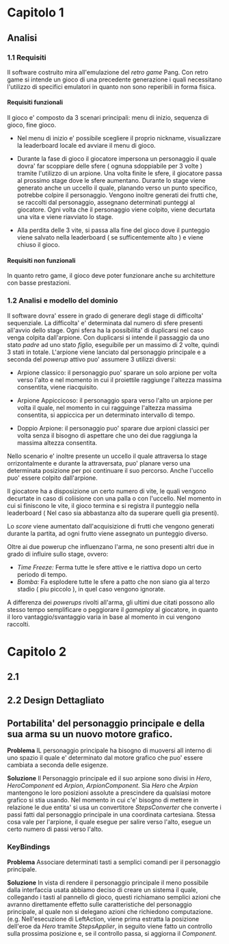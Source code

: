 # Capitolo 1

## Analisi 

### 1.1 Requisiti 

Il software costruito mira all'emulazione del *retro game* Pang.
Con retro game si intende un gioco di una precedente generazione i quali necessitano l'utilizzo di specifici emulatori in quanto non sono reperibili in forma fisica.

#### Requisiti funzionali
Il gioco e' composto da 3 scenari principali: menu di inizio, sequenza di gioco, fine gioco.

 - Nel menu di inizio e' possibile scegliere il proprio nickname, visualizzare la leaderboard locale ed avviare il menu di gioco.

 - Durante la fase di gioco il giocatore impersona un personaggio il quale dovra' far scoppiare delle sfere ( ognuna sdoppiabile per 3 volte ) tramite l'utilizzo di un arpione.
 Una volta finite le sfere, il giocatore passa al prossimo stage dove le sfere aumentano.
 Durante lo stage viene generato anche un uccello il quale, planando verso un punto specifico, potrebbe colpire il personaggio.
 Vengono inoltre generati dei frutti che, se raccolti dal personaggio, assegnano determinati punteggi al giocatore.
 Ogni volta che il personaggio viene colpito, viene decurtata una vita e viene riavviato lo stage.

- Alla perdita delle 3 vite, si passa alla fine del gioco dove il punteggio viene salvato nella leaderboard ( se sufficentemente alto ) e viene chiuso il gioco.

#### Requisiti non funzionali
In quanto retro game, il gioco deve poter funzionare anche su architetture con basse prestazioni.


### 1.2 Analisi e modello del dominio

Il software dovra' essere in grado di generare degli stage di difficolta' sequenziale.
La difficolta' e' determinata dal numero di sfere presenti all'avvio dello stage.
Ogni sfera ha la possibilita' di duplicarsi nel caso venga colpita dall'arpione.
Con duplicarsi si intende il passaggio da uno stato *padre* ad uno stato *figlio*, eseguibile per un massimo di 2 volte, quindi 3 stati in totale.
L'arpione viene lanciato dal personaggio principale e a seconda del *powerup* attivo puo' assumere 3 utilizzi diversi:

 - Arpione classico: il personaggio puo' sparare un solo arpione per volta verso l'alto e nel momento in cui il proiettile raggiunge l'altezza massima consentita, viene riacquisito.

 - Arpione Appiccicoso: il personaggio spara verso l'alto un arpione per volta il quale, nel momento in cui ragguinge l'altezza massima consentita, si appiccica per un determinato intervallo di tempo.

 - Doppio Arpione: il personaggio puo' sparare due arpioni classici per volta senza il bisogno di aspettare che uno dei due raggiunga la massima altezza consentita.

Nello scenario e' inoltre presente un uccello il quale attraversa lo stage orrizontalmente e durante la attraversata, puo' planare verso una determinata posizione per poi continuare il suo percorso. Anche l'uccello puo' essere colpito dall'arpione.

Il giocatore ha a disposizione un certo numero di vite, le quali vengono decurtate in caso di coliisione con una palla o con l'uccello. Nel momento in cui si finiscono le vite, il gioco termina e si registra il punteggio nella leaderboard ( Nel caso sia abbastanza alto da superare quelli gia presenti).

Lo *score* viene aumentato dall'acquisizione di frutti che vengono generati durante la partita, ad ogni frutto viene assegnato un punteggio diverso.

Oltre ai due powerup che influenzano l'arma, ne sono presenti altri due in grado di influire sullo stage, ovvero:

- *Time Freeze:* Ferma tutte le sfere attive e le riattiva dopo un certo periodo di tempo.
- *Bomba:* Fa esplodere tutte le sfere a patto che non siano gia al terzo stadio ( piu piccolo ), in quel caso vengono ignorate.

A differenza dei *powerups* rivolti all'arma, gli ultimi due citati possono allo stesso tempo semplificare o peggiorare il *gameplay* al giocatore, in quanto il loro vantaggio/svantaggio varia in base al momento in cui vengono raccolti.


# Capitolo 2


## 2.1


## 2.2 Design Dettagliato 


## Portabilita' del personaggio principale e della sua arma su un nuovo motore grafico.

**Problema** IL personaggio principale ha bisogno di muoversi all interno di uno spazio il quale e' determinato dal motore grafico che puo' essere cambiata a seconda delle esigenze.

**Soluzione** Il Personaggio principale ed il suo arpione sono divisi in *Hero*, *HeroComponent* ed *Arpion*, *ArpionComponent*.
Sia *Hero* che *Arpion* mantengono le loro posizioni assolute a prescindere da qualsiasi motore grafico si stia usando.
Nel momento in cui c'e' bisogno di mettere in relazione le due entita' si usa un convertitore *StepsConverter* che converte i passi fatti dal personaggio principale in una coordinata cartesiana.
Stessa cosa vale per l'arpione, il quale esegue per salire verso l'alto, esegue un certo numero di passi verso l'alto.

### KeyBindings

**Problema** Associare determinati tasti a semplici comandi per il personaggio principale.

**Soluzione** In vista di rendere il personaggio principale il meno possibile dalla interfaccia usata abbiamo deciso di creare un sistema il quale, collegando i tasti al pannello di gioco, questi richiamano semplici azioni che avranno direttamente effetto sulle caratteristiche del personaggio principale, al quale non si delegano azioni che richiedono computazione.
(e.g. Nell'esecuzione di LeftAction, viene prima estratta la posizione dell'eroe da *Hero* tramite *StepsApplier*, in seguito viene fatto un controllo sulla prossima posizione e, se il controllo passa, si aggiorna il *Component*.




